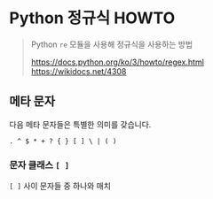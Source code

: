 # Python 정규식 HOWTO

> Python `re` 모듈을 사용해 정규식을 사용하는 방법
>
> https://docs.python.org/ko/3/howto/regex.html
> https://wikidocs.net/4308

## 메타 문자

다음 메타 문자들은 특별한 의미를 갖습니다.

```
. ^ $ * + ? { } [ ] \ | ( )
```

### 문자 클래스 `[ ]`

`[ ]` 사이 문자들 중 하나와 매치
